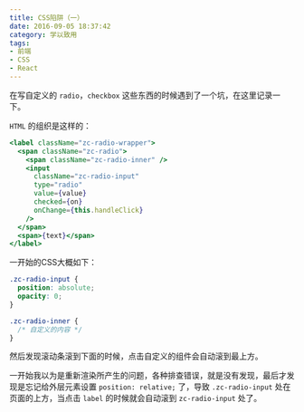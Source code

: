 ```yaml
---
title: CSS陷阱（一）
date: 2016-09-05 18:37:42
category: 学以致用
tags:
- 前端
- CSS
- React
---
```


在写自定义的 `radio`，`checkbox` 这些东西的时候遇到了一个坑，在这里记录一下。

`HTML` 的组织是这样的：

```jsx
<label className="zc-radio-wrapper">
  <span className="zc-radio">
    <span className="zc-radio-inner" />
    <input
      className="zc-radio-input"
      type="radio"
      value={value}
      checked={on}
      onChange={this.handleClick}
    />
  </span>
  <span>{text}</span>
</label>
```

一开始的CSS大概如下：

```css
.zc-radio-input {
  position: absolute;
  opacity: 0;
}

.zc-radio-inner {
  /* 自定义的内容 */
}
```

然后发现滚动条滚到下面的时候，点击自定义的组件会自动滚到最上方。

一开始我以为是重新渲染所产生的问题，各种排查错误，就是没有发现，最后才发现是忘记给外层元素设置 `position: relative;` 了，导致 `.zc-radio-input` 处在页面的上方，当点击 `label` 的时候就会自动滚到 `zc-radio-input` 处了。

<!-- more -->